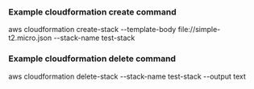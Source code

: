 
### Example cloudformation create command
aws cloudformation create-stack --template-body file://simple-t2.micro.json --stack-name test-stack

### Example cloudformation delete command
aws cloudformation delete-stack --stack-name test-stack --output text
